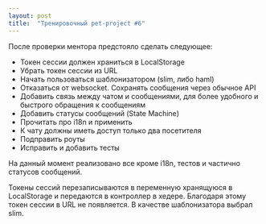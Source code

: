 ```yaml
---
layout: post
title:  "Тренировочный pet-project #6"
---
```

После проверки ментора предстояло сделать следующее:
- Токен сессии должен храниться в LocalStorage
- Убрать токен сессии из URL
- Начать пользоваться шаблонизатором (slim, либо haml)
- Отказаться от websocket. Сохранять сообщения через обычное API
- Добавить связь между чатом и сообщениями, для более удобного и быстрого обращения к сообщениям
- Добавить статусы сообщений (State Machine)
- Прочитать про i18n и применить
- К чату должны иметь доступ только два посетителя
- Подправить роуты
- Исправить и добавить тесты


На данный момент реализовано все кроме i18n, тестов и частично статусов сообщений.

Токены сессий перезаписываются в переменную хранящуюся в LocalStorage и передаются в контроллер в хедере. Благодаря этому токен сессии в URL не появляется.
В качестве шаблонизатора выбрал slim.
